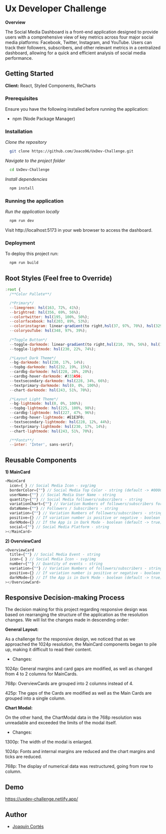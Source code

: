 # Ux Developer Challenge

**Overview**

The Social Media Dashboard is a front-end application designed to provide users with a comprehensive view of key metrics across four major social media platforms: Facebook, Twitter, Instagram, and YouTube. Users can track their followers, subscribers, and other relevant metrics in a centralized dashboard, allowing for a quick and efficient analysis of social media performance.

## Getting Started

**Client:** React, Styled Components, ReCharts

### Prerequisites

Ensure you have the following installed before running the application:
- npm (Node Package Manager)

### Installation

*Clone the repository*
```bash
  git clone https://github.com/Joaco96/UxDev-Challenge.git
```
*Navigate to the project folder*
```bash
  cd UxDev-Challenge
```
*Install dependencies*
```bash
  npm install
```

### Running the application
*Run the application locally*
```bash
  npm run dev
```
Visit http://localhost:5173 in your web browser to access the dashboard.

### Deployment

To deploy this project run:

```bash
  npm run build
```

## Root Styles (Feel free to Override)
```javascript
:root {
  /**Color Pallete**/

  /*Primary*/
  --limegreen: hsl(163, 72%, 41%);
  --brightred: hsl(356, 69%, 56%);
  --colortwitter: hsl(195, 100%, 50%);
  --colorfacebook: hsl(203, 89%, 53%);
  --colorinstagram: linear-gradient(to right,hsl(37, 97%, 70%), hsl(329, 70%, 58%));
  --coloryouTube: hsl(348, 97%, 39%);
  
  /*Toggle Button*/
  --toggle-darkmode: linear-gradient(to right,hsl(210, 78%, 56%), hsl(146, 68%, 55%));
  --toggle-lightmode: hsl(230, 22%, 74%);

  /*Layout Dark Theme*/
  --bg-darkmode: hsl(230, 17%, 14%);
  --topbg-darkmode: hsl(232, 19%, 15%);
  --cardbg-darkmode: hsl(228, 28%, 20%);
  --cardbg-hover-darkmode: #333A56;
  --textsecondary-darkmode: hsl(228, 34%, 66%);
  --textprimary-darkmode: hsl(0, 0%, 100%);
  --chart-darkmode: hsl(243, 51%, 70%);

  /*Layout Light Theme*/
  --bg-lightmode: hsl(0, 0%, 100%);
  --topbg-lightmode: hsl(225, 100%, 98%);
  --cardbg-lightmode: hsl(227, 47%, 96%);
  --cardbg-hover-lightmode: #E1E3F0;
  --textsecondary-lightmode: hsl(228, 12%, 44%);
  --textprimary-lightmode: hsl(230, 17%, 14%);
  --chart-lightmode: hsl(243, 51%, 70%);

  /**Fonts**/
  --inter: 'Inter', sans-serif;
```

## Reusable Components

**1) MainCard**

```javascript
<MainCard
  icon={ } // Social Media Icon - svg/img
  borderColor={""} // Social Media Top Color - string (default -> #000000)
  userName={""} // Social Media User Name - string
  quantity={""} // Social Media followers/subscribers - string
  variationChart={""} // Variation Numbers of followers/subscribers for Chart - string
  dataName={""} // Followers / Subscribers - string
  variation={""} // Variation Numbers of followers/subscribers - string
  positive={} // If variation number is positive or negative - boolean (default -> true)
  darkMode={} // If the App is in Dark Mode - boolean (default -> true)
  social={""} // Social Media Platform - string
></MainCard>
```

**2) OverviewCard**

```javascript
<OverviewCard
  title={""} // Social Media Event - string
  icon={ } // Social Media Icon - svg/img
  number={""} // Quantity of events - string
  variation={""} // Variation Numbers of followers/subscribers - string
  positive={} // If variation number is positive or negative - boolean (default -> true)
  darkMode={} // If the App is in Dark Mode - boolean (default -> true)
></OverviewCard>
```

## Responsive Decision-making Process

The decision making for this project regarding responsive design was based on rearranging the structure of the application as the resolution changes.
We will list the changes made in descending order:

**General Layout:**

As a challenge for the responsive design, we noticed that as we approached the 1024p resolution, the MainCard components began to pile up, making it difficult to read their content.

- Changes:

1024p: General margins and card gaps are modified, as well as changed from 4 to 2 columns for MainCards.

768p: OverviewCards are grouped into 2 columns instead of 4.

425p: The gaps of the Cards are modified as well as the Main Cards are grouped into a single column.

**Chart Modal:**

On the other hand, the ChartModal data in the 768p resolution was unreadable and exceeded the limits of the modal itself.

- Changes:

1300p: The width of the modal is enlarged.

1024p: Fonts and internal margins are reduced and the chart margins and ticks are reduced.

768p: The display of numerical data was restructured, going from row to column.

## Demo

https://uxdev-challenge.netlify.app/

## Author

- [Joaquín Cortés](https://www.github.com/Joaco96)
